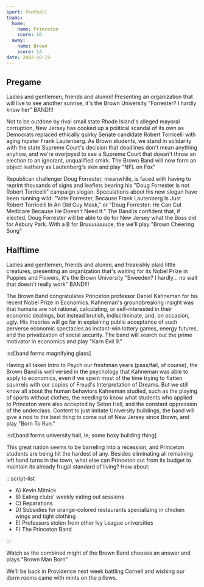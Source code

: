 ```yaml
---
sport: football
teams:
  home:
    name: Princeton
    score: 16
  away:
    name: Brown
    score: 14
date: 2002-10-19
---
```


## Pregame

Ladies and gentlemen, friends and alumni! Presenting an organization that will live to see another sunrise, it's the Brown University "Forrester? I hardly know her" BAND!!!

Not to be outdone by rival small state Rhode Island's alleged mayoral corruption, New Jersey has cooked up a political scandal of its own as Democrats replaced ethically quirky Senate candidate Robert Torricelli with aging hipster Frank Lautenberg. As Brown students, we stand in solidarity with the state Supreme Court's decision that deadlines don't mean anything anyhow, and we're overjoyed to see a Supreme Court that doesn't throw an election to an ignorant, unqualified smirk. The Brown Band will now form an object leathery as Lautenberg's skin and play "NFL on Fox"

Republican challenger Doug Forrester, meanwhile, is faced with having to reprint thousands of signs and leaflets bearing his "Doug Forrester is not Robert Torricelli" campaign slogan. Speculations about his new slogan have been running wild: "Vote Forrester, Because Frank Lautenberg Is Just Robert Torricelli In An Old Guy Mask," or "Doug Forrester: He Can Cut Medicare Because He Doesn't Need It." The Band is confident that, if elected, Doug Forrester will be able to do for New Jersey what the Boss did for Asbury Park. With a B for Bruuuuuuuce, the we'll play "Brown Cheering Song"

## Halftime

Ladies and gentlemen, friends and alumni, and freakishly plaid little creatures, presenting an organization that's waiting for its Nobel Prize in Puppies and Flowers, it's the Brown University "Sweeden? I hardly... no wait that doesn't really work" BAND!!!

The Brown Band congratulates Princeton professor Daniel Kahneman for his recent Nobel Prize in Economics. Kahneman's groundbreaking insight was that humans are not rational, calculating, or self-interested in their economic dealings, but instead brutish, indiscriminate, and, on occasion, ugly. His theories will go far in explaining public acceptance of such perverse economic spectacles as instant-win lottery games, energy futures, and the privatization of social security. The band will search out the prime motivator in economics and play "Karn Evil 9."

:sd[band forms magnifying glass]

Having all taken Intro to Psych our freshman years (pass/fail, of course), the Brown Band is well versed in the psychology that Kahneman was able to apply to economics, even if we spent most of the time trying to flatten squirrels with our copies of Freud's Interpretation of Dreams. But we still know all about the human behaviors Kahneman studied, such as the playing of sports without clothes, the needing to know what students who applied to Princeton were also accepted by Seton Hall, and the constant oppression of the underclass. Content to just imitate University buildings, the band will give a nod to the best thing to come out of New Jersey since Brown, and play "Born To Run."

:sd[band forms university hall, ie; some boxy building thing]

This great nation seems to be barreling into a recession, and Princeton students are being hit the hardest of any. Besides eliminating all remaining left hand turns in the town, what else can Princeton cut from its budget to maintain its already frugal standard of living? How about:

:::script-list

- A) Kevin Mitnick
- B) Eating clubs' weekly eating out sessions
- C) Reparations
- D) Subsidies for orange-colored restaurants specializing in chicken wings and tight clothing
- E) Professors stolen from other Ivy League universities
- F) The Princeton Band

:::

Watch as the combined might of the Brown Band chooses an answer and plays "Brown Man Born"

We'll be back in Providence next week battling Cornell and wishing our dorm rooms came with mints on the pillows.
